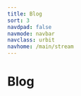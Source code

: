 ```yaml
---
title: Blog
sort: 3
navdpad: false
navmode: navbar
navclass: urbit
navhome: /main/stream
---
```


# Blog

<list dataPreview="true"></list>
